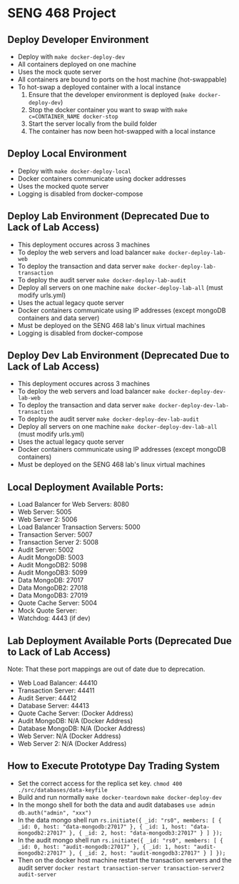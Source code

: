 # SENG 468 Project

## Deploy Developer Environment

-   Deploy with `make docker-deploy-dev`
-   All containers deployed on one machine
-   Uses the mock quote server
-   All containers are bound to ports on the host machine (hot-swappable)
-   To hot-swap a deployed container with a local instance
    1. Ensure that the developer environment is deployed (`make docker-deploy-dev`)
    2. Stop the docker container you want to swap with `make c=CONTAINER_NAME docker-stop`
    3. Start the server locally from the build folder
    4. The container has now been hot-swapped with a local instance

## Deploy Local Environment

-   Deploy with `make docker-deploy-local`
-   Docker containers communicate using docker addresses
-   Uses the mocked quote server
-   Logging is disabled from docker-compose

## Deploy Lab Environment (Deprecated Due to Lack of Lab Access)

-   This deployment occures across 3 machines
-   To deploy the web servers and load balancer `make docker-deploy-lab-web`
-   To deploy the transaction and data server `make docker-deploy-lab-transaction`
-   To deploy the audit server `make docker-deploy-lab-audit`
-   Deploy all servers on one machine `make docker-deploy-lab-all` (must modify urls.yml)
-   Uses the actual legacy quote server
-   Docker containers communicate using IP addresses (except mongoDB containers and data server)
-   Must be deployed on the SENG 468 lab's linux virtual machines
-   Logging is disabled from docker-compose

## Deploy Dev Lab Environment (Deprecated Due to Lack of Lab Access)

-   This deployment occures across 3 machines
-   To deploy the web servers and load balancer `make docker-deploy-dev-lab-web`
-   To deploy the transaction and data server `make docker-deploy-dev-lab-transaction`
-   To deploy the audit server `make docker-deploy-dev-lab-audit`
-   Deploy all servers on one machine `make docker-deploy-dev-lab-all` (must modify urls.yml)
-   Uses the actual legacy quote server
-   Docker containers communicate using IP addresses (except mongoDB containers)
-   Must be deployed on the SENG 468 lab's linux virtual machines

## Local Deployment Available Ports:

-   Load Balancer for Web Servers: 8080
-   Web Server: 5005
-   Web Server 2: 5006
-   Load Balancer Transaction Servers: 5000
-   Transaction Server: 5007
-   Transaction Server 2: 5008
-   Audit Server: 5002
-   Audit MongoDB: 5003
-   Audit MongoDB2: 5098
-   Audit MongoDB3: 5099
-   Data MongoDB: 27017
-   Data MongoDB2: 27018
-   Data MongoDB3: 27019
-   Quote Cache Server: 5004
-   Mock Quote Server:
-   Watchdog: 4443 (if dev)

## Lab Deployment Available Ports (Deprecated Due to Lack of Lab Access)

Note: That these port mappings are out of date due to deprecation.

-   Web Load Balancer: 44410
-   Transaction Server: 44411
-   Audit Server: 44412
-   Database Server: 44413
-   Quote Cache Server: (Docker Address)
-   Audit MongoDB: N/A (Docker Address)
-   Database MongoDB: N/A (Docker Address)
-   Web Server: N/A (Docker Address)
-   Web Server 2: N/A (Docker Address)

## How to Execute Prototype Day Trading System

-   Set the correct access for the replica set key.
    `chmod 400 ./src/databases/data-keyfile`
-   Build and run normally
    `make docker-teardown`
    `make docker-deploy-dev`
-   In the mongo shell for both the data and audit databases
    `use admin`
    `db.auth("admin", "xxx")`
-   In the data mongo shell run
    `rs.initiate({ _id: "rs0", members: [ { _id: 0, host: "data-mongodb:27017" }, { _id: 1, host: "data-mongodb2:27017" }, { _id: 2, host: "data-mongodb3:27017" } ] });`
-   In the audit mongo shell run
    `rs.initiate({ _id: "rs0", members: [ { _id: 0, host: "audit-mongodb:27017" }, { _id: 1, host: "audit-mongodb2:27017" }, { _id: 2, host: "audit-mongodb3:27017" } ] });`
-   Then on the docker host machine restart the transaction servers and the audit server
    `docker restart transaction-server transaction-server2 audit-server`
